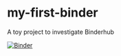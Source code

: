 # my-first-binder
A toy project to investigate Binderhub

[![Binder](https://k8s.stfc.skao.int/binderhub/badge_logo.svg)](https://k8s.stfc.skao.int/binderhub/v2/gh/ajc-osl/my-first-binder/HEAD)
